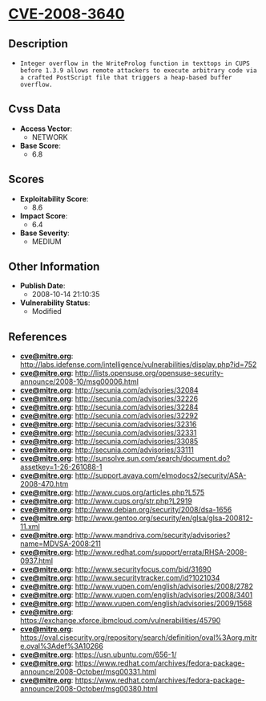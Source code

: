 
# [CVE-2008-3640](https://cve.mitre.org/cgi-bin/cvename.cgi?name=CVE-2008-3640)

## Description

- `Integer overflow in the WriteProlog function in texttops in CUPS before 1.3.9 allows remote attackers to execute arbitrary code via a crafted PostScript file that triggers a heap-based buffer overflow.`

## Cvss Data

- **Access Vector**:
  - NETWORK
- **Base Score**:
  - 6.8

## Scores

- **Exploitability Score**:
  - 8.6
- **Impact Score**:
  - 6.4
- **Base Severity**:
  - MEDIUM

## Other Information

- **Publish Date**:
  - 2008-10-14 21:10:35
- **Vulnerability Status**:
  - Modified

## References

- **cve@mitre.org**: http://labs.idefense.com/intelligence/vulnerabilities/display.php?id=752
- **cve@mitre.org**: http://lists.opensuse.org/opensuse-security-announce/2008-10/msg00006.html
- **cve@mitre.org**: http://secunia.com/advisories/32084
- **cve@mitre.org**: http://secunia.com/advisories/32226
- **cve@mitre.org**: http://secunia.com/advisories/32284
- **cve@mitre.org**: http://secunia.com/advisories/32292
- **cve@mitre.org**: http://secunia.com/advisories/32316
- **cve@mitre.org**: http://secunia.com/advisories/32331
- **cve@mitre.org**: http://secunia.com/advisories/33085
- **cve@mitre.org**: http://secunia.com/advisories/33111
- **cve@mitre.org**: http://sunsolve.sun.com/search/document.do?assetkey=1-26-261088-1
- **cve@mitre.org**: http://support.avaya.com/elmodocs2/security/ASA-2008-470.htm
- **cve@mitre.org**: http://www.cups.org/articles.php?L575
- **cve@mitre.org**: http://www.cups.org/str.php?L2919
- **cve@mitre.org**: http://www.debian.org/security/2008/dsa-1656
- **cve@mitre.org**: http://www.gentoo.org/security/en/glsa/glsa-200812-11.xml
- **cve@mitre.org**: http://www.mandriva.com/security/advisories?name=MDVSA-2008:211
- **cve@mitre.org**: http://www.redhat.com/support/errata/RHSA-2008-0937.html
- **cve@mitre.org**: http://www.securityfocus.com/bid/31690
- **cve@mitre.org**: http://www.securitytracker.com/id?1021034
- **cve@mitre.org**: http://www.vupen.com/english/advisories/2008/2782
- **cve@mitre.org**: http://www.vupen.com/english/advisories/2008/3401
- **cve@mitre.org**: http://www.vupen.com/english/advisories/2009/1568
- **cve@mitre.org**: https://exchange.xforce.ibmcloud.com/vulnerabilities/45790
- **cve@mitre.org**: https://oval.cisecurity.org/repository/search/definition/oval%3Aorg.mitre.oval%3Adef%3A10266
- **cve@mitre.org**: https://usn.ubuntu.com/656-1/
- **cve@mitre.org**: https://www.redhat.com/archives/fedora-package-announce/2008-October/msg00331.html
- **cve@mitre.org**: https://www.redhat.com/archives/fedora-package-announce/2008-October/msg00380.html
